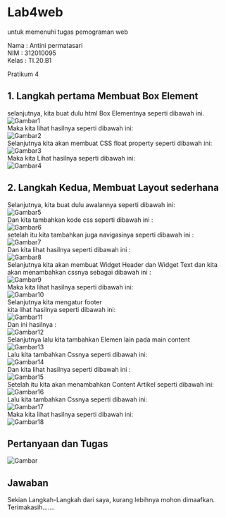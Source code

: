 # Lab4web
untuk memenuhi tugas pemograman web<br>

Nama    : Antini permatasari<br>
NIM     : 312010095<br>
Kelas   : TI.20.B1<br>

Pratikum 4<br>
## 1. Langkah pertama Membuat Box Element
selanjutnya, kita buat dulu html Box Elementnya seperti dibawah ini.<br>
![Gambar1](Gambar/Gambar1.png)<br>
Maka kita lihat hasilnya seperti dibawah ini:<br>
![Gambar2](Gambar/Gambar2.png)<br>
Selanjutnya kita akan membuat CSS float property seperti dibawah ini:<br>
![Gambar3](Gambar/Gambar3.png)<br>
Maka kita Lihat hasilnya seperti dibawah ini:<br>
![Gambar4](Gambar/Gambar4.png)<br>

## 2. Langkah Kedua, Membuat Layout sederhana
Selanjutnya, kita buat dulu awalannya seperti dibawah ini:<br>
![Gambar5](Gambar/Gambar5.png)<br>
Dan kita tambahkan kode css seperti dibawah ini :<br>
![Gambar6](Gambar/Gambar6.png)<br>
setelah itu kita tambahkan juga navigasinya seperti dibawah ini :<br>
![Gambar7](Gambar/Gambar7.png)<br>
Dan kita lihat hasilnya seperti dibawah ini :<br>
![Gambar8](Gambar/Gambar8.png)<br>
Selanjutnya kita akan membuat Widget Header dan Widget Text dan kita akan menambahkan cssnya sebagai dibawah ini :<br>
![Gambar9](Gambar/Gambar9.png)<br>
Maka kita lihat hasilnya seperti dibawah ini:<br>
![Gambar10](Gambar/Gambar10.png)<br>
Selanjutnya kita mengatur footer<br>
kita lihat hasilnya seperti dibawah ini:<br>
![Gambar11](Gambar/Gambar11.png)<br>
Dan ini hasilnya :<br>
![Gambar12](Gambar/Gambar12.png)<br>
Selanjutnya lalu kita tambahkan Elemen lain pada main content<br>
![Gambar13](Gambar/Gambar13.png)<br>
Lalu kita tambahkan Cssnya seperti dibawah ini:<br>
![Gambar14](Gambar/Gambar14.png)<br>
Dan kita lihat hasilnya seperti dibawah ini :<br>
![Gambar15](Gambar/Gambar15.png)<br>
Setelah itu kita akan menambahkan Content Artikel seperti dibawah ini:<br>
![Gambar16](Gambar/Gambar16,png)<br>
Lalu kita tambahkan Cssnya seperti dibawah ini:<br>
![Gambar17](Gambar/Gambar17.png)<br>
Maka kita lihat hasilnya seperti dibawah ini:<br>
![Gambar18](Gambar/Gambar18.png)<br>

## Pertanyaan dan Tugas
![Gambar](Gambar/pertanyaan&tugas.png)<br>

## Jawaban 

Sekian Langkah-Langkah dari saya, kurang lebihnya mohon dimaafkan.<br>
Terimakasih.......<br>
